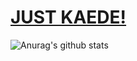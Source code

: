 <!--### Hi there 👋

<!--
**Natsuki-Kaede/Natsuki-Kaede** is a ✨ _special_ ✨ repository because its `README.md` (this file) appears on your GitHub profile.

Here are some ideas to get you started:

- 🔭 I’m currently working on ...
- 🌱 I’m currently learning ...
- 👯 I’m looking to collaborate on ...
- 🤔 I’m looking for help with ...
- 💬 Ask me about ...
- 📫 How to reach me: ...
- 😄 Pronouns: ...
- ⚡ Fun fact: ...
-->
# [JUST KAEDE!](https://flymc.cc)
![Anurag's github stats](https://github-readme-stats.vercel.app/api?username=Natsuki-Kaede&show_icons=true)
